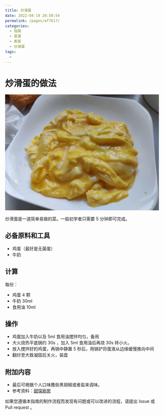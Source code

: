 ```yaml
---
title: 炒滑蛋
date: 2022-04-19 20:50:54
permalink: /pages/ef7617/
categories:
  - 指南
  - 菜谱
  - 素菜
  - 炒滑蛋
tags:
  - 
---
```

# 炒滑蛋的做法

![炒滑蛋成品](/img/jpg/炒滑蛋.jpg)

炒滑蛋是一道简单易做的菜。一般初学者只需要 5 分钟即可完成。

## 必备原料和工具

- 鸡蛋（最好是无菌蛋）
- 牛奶

## 计算

每份：

- 鸡蛋 4 颗
- 牛奶 30ml
- 食用油 10ml

## 操作

- 鸡蛋加入牛奶以及 5ml 食用油搅拌均匀，备用
- 大火烧热平底锅约 30s ，加入 5ml 食用油后再烧 30s 转小火。
- 放入搅拌好的鸡蛋，再锅中静置 5 秒后，用锅铲将蛋液从边缘缓慢推向中间
- 翻炒至大致凝固后关火，装盘

## 附加内容

- 最后可根据个人口味撒些黑胡椒或者盐来调味。
- 参考资料：[甜琛廚房](http://sweetheartkitchen.com/recipes/scrambled-egg/)

如果您遵循本指南的制作流程而发现有问题或可以改进的流程，请提出 Issue 或 Pull request 。
